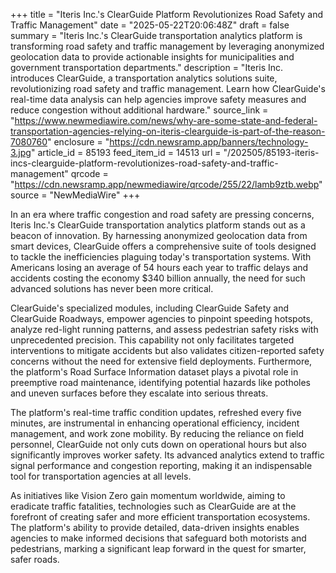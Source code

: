 +++
title = "Iteris Inc.'s ClearGuide Platform Revolutionizes Road Safety and Traffic Management"
date = "2025-05-22T20:06:48Z"
draft = false
summary = "Iteris Inc.'s ClearGuide transportation analytics platform is transforming road safety and traffic management by leveraging anonymized geolocation data to provide actionable insights for municipalities and government transportation departments."
description = "Iteris Inc. introduces ClearGuide, a transportation analytics solutions suite, revolutionizing road safety and traffic management. Learn how ClearGuide's real-time data analysis can help agencies improve safety measures and reduce congestion without additional hardware."
source_link = "https://www.newmediawire.com/news/why-are-some-state-and-federal-transportation-agencies-relying-on-iteris-clearguide-is-part-of-the-reason-7080760"
enclosure = "https://cdn.newsramp.app/banners/technology-3.jpg"
article_id = 85193
feed_item_id = 14513
url = "/202505/85193-iteris-incs-clearguide-platform-revolutionizes-road-safety-and-traffic-management"
qrcode = "https://cdn.newsramp.app/newmediawire/qrcode/255/22/lamb9ztb.webp"
source = "NewMediaWire"
+++

<p>In an era where traffic congestion and road safety are pressing concerns, Iteris Inc.'s ClearGuide transportation analytics platform stands out as a beacon of innovation. By harnessing anonymized geolocation data from smart devices, ClearGuide offers a comprehensive suite of tools designed to tackle the inefficiencies plaguing today's transportation systems. With Americans losing an average of 54 hours each year to traffic delays and accidents costing the economy $340 billion annually, the need for such advanced solutions has never been more critical.</p><p>ClearGuide's specialized modules, including ClearGuide Safety and ClearGuide Roadways, empower agencies to pinpoint speeding hotspots, analyze red-light running patterns, and assess pedestrian safety risks with unprecedented precision. This capability not only facilitates targeted interventions to mitigate accidents but also validates citizen-reported safety concerns without the need for extensive field deployments. Furthermore, the platform's Road Surface Information dataset plays a pivotal role in preemptive road maintenance, identifying potential hazards like potholes and uneven surfaces before they escalate into serious threats.</p><p>The platform's real-time traffic condition updates, refreshed every five minutes, are instrumental in enhancing operational efficiency, incident management, and work zone mobility. By reducing the reliance on field personnel, ClearGuide not only cuts down on operational hours but also significantly improves worker safety. Its advanced analytics extend to traffic signal performance and congestion reporting, making it an indispensable tool for transportation agencies at all levels.</p><p>As initiatives like Vision Zero gain momentum worldwide, aiming to eradicate traffic fatalities, technologies such as ClearGuide are at the forefront of creating safer and more efficient transportation ecosystems. The platform's ability to provide detailed, data-driven insights enables agencies to make informed decisions that safeguard both motorists and pedestrians, marking a significant leap forward in the quest for smarter, safer roads.</p>